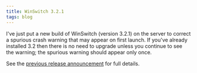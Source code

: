 ```yaml
---
title: WinSwitch 3.2.1
tags: blog
---
```


I've just put a new build of WinSwitch (version 3.2.1) on the server to correct a spurious crash warning that may appear on first launch. If you've already installed 3.2 then there is no need to upgrade unless you continue to see the warning; the spurious warning should appear only once.

See the [previous release announcement](http://www.wincent.com/a/news/archives/2006/04/winswitch_32_un.php) for full details.
